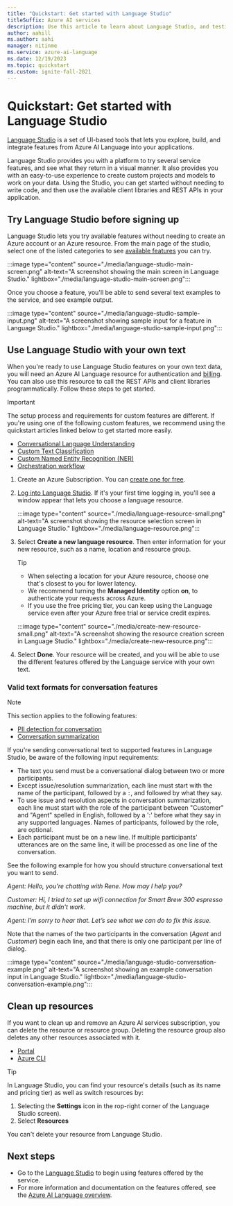 ```yaml
---
title: "Quickstart: Get started with Language Studio"
titleSuffix: Azure AI services
description: Use this article to learn about Language Studio, and testing features of Azure AI Language
author: aahill
ms.author: aahi
manager: nitinme
ms.service: azure-ai-language
ms.date: 12/19/2023
ms.topic: quickstart
ms.custom: ignite-fall-2021
---
```


# Quickstart: Get started with Language Studio

[Language Studio](https://aka.ms/languageStudio) is a set of UI-based tools that lets you explore, build, and integrate features from Azure AI Language into your applications.

Language Studio provides you with a platform to try several service features, and see what they return in a visual manner. It also provides you with an easy-to-use experience to create custom projects and models to work on your data. Using the Studio, you can get started without needing to write code, and then use the available client libraries and REST APIs in your application.

## Try Language Studio before signing up

Language Studio lets you try available features without needing to create an Azure account or an Azure resource. From the main page of the studio, select one of the listed categories to see [available features](overview.md#available-features) you can try.

:::image type="content" source="./media/language-studio-main-screen.png" alt-text="A screenshot showing the main screen in Language Studio." lightbox="./media/language-studio-main-screen.png":::

Once you choose a feature, you'll be able to send several text examples to the service, and see example output.  

:::image type="content" source="./media/language-studio-sample-input.png" alt-text="A screenshot showing sample input for a feature in Language Studio." lightbox="./media/language-studio-sample-input.png":::

## Use Language Studio with your own text

When you're ready to use Language Studio features on your own text data, you will need an Azure AI Language resource for authentication and [billing](https://aka.ms/unifiedLanguagePricing). You can also use this resource to call the REST APIs and client libraries programmatically. Follow these steps to get started. 

> [!IMPORTANT] 
> The setup process and requirements for custom features are different. If you're using one of the following custom features, we recommend using the quickstart articles linked below to get started more easily.  
> * [Conversational Language Understanding](./conversational-language-understanding/quickstart.md)
> * [Custom Text Classification](./custom-text-classification/quickstart.md)
> * [Custom Named Entity Recognition (NER)](./custom-named-entity-recognition/quickstart.md) 
> * [Orchestration workflow](./orchestration-workflow/quickstart.md)

1. Create an Azure Subscription. You can [create one for free](https://azure.microsoft.com/free/ai/). 

2. [Log into Language Studio](https://aka.ms/languageStudio). If it's your first time logging in, you'll see a window appear that lets you choose a language resource. 

   :::image type="content" source="./media/language-resource-small.png" alt-text="A screenshot showing the resource selection screen in Language Studio." lightbox="./media/language-resource.png":::

3. Select **Create a new language resource**. Then enter information for your new resource, such as a name, location and resource group.

    
    > [!TIP]
    > * When selecting a location for your Azure resource, choose one that's closest to you for lower latency.
    > * We recommend turning the **Managed Identity** option **on**, to authenticate your requests across Azure.
    > * If you use the free pricing tier, you can keep using the Language service even after your Azure free trial or service credit expires. 

    :::image type="content" source="./media/create-new-resource-small.png" alt-text="A screenshot showing the resource creation screen in Language Studio." lightbox="./media/create-new-resource.png":::

4. Select **Done**. Your resource will be created, and you will be able to use the different features offered by the Language service with your own text.


### Valid text formats for conversation features

> [!NOTE]
> This section applies to the following features:
> * [PII detection for conversation](./personally-identifiable-information/overview.md)
> * [Conversation summarization](./summarization/overview.md?tabs=conversation-summarization)

If you're sending conversational text to supported features in Language Studio, be aware of the following input requirements: 
* The text you send must be a conversational dialog between two or more participants.
* Except issue/resolution summarization, each line must start with the name of the participant, followed by a `:`, and followed by what they say.
* To use issue and resolution aspects in conversation summarization, each line must start with the role of the participant between "Customer" and "Agent" spelled in English, followed by a ':' before what they say in any supported languages. Names of participants, followed by the role, are optional. 
* Each participant must be on a new line. If multiple participants' utterances are on the same line, it will be processed as one line of the conversation.

See the following example for how you should structure conversational text you want to send.

*Agent: Hello, you're chatting with Rene. How may I help you?*

*Customer: Hi, I tried to set up wifi connection for Smart Brew 300 espresso machine, but it didn't work.*

*Agent: I’m sorry to hear that. Let’s see what we can do to fix this issue.*

Note that the names of the two participants in the conversation (*Agent* and *Customer*) begin each line, and that there is only one participant per line of dialog. 

:::image type="content" source="./media/language-studio-conversation-example.png" alt-text="A screenshot showing an example conversation input in Language Studio." lightbox="./media/language-studio-conversation-example.png":::

## Clean up resources

If you want to clean up and remove an Azure AI services subscription, you can delete the resource or resource group. Deleting the resource group also deletes any other resources associated with it.

* [Portal](../multi-service-resource.md?pivots=azportal#clean-up-resources)
* [Azure CLI](../multi-service-resource.md?pivots=azcli#clean-up-resources)

> [!TIP]
> In Language Studio, you can find your resource's details (such as its name and pricing tier) as well as switch resources by:
> 1. Selecting the **Settings** icon in the rop-right corner of the Language Studio screen). 
> 2. Select **Resources**
>
> You can't delete your resource from Language Studio. 

## Next steps

* Go to the [Language Studio](https://aka.ms/languageStudio) to begin using features offered by the service.
* For more information and documentation on the features offered, see the [Azure AI Language overview](overview.md). 
